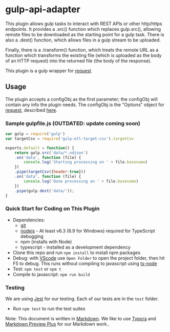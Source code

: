 # gulp-api-adapter #

This plugin allows gulp tasks to interact with REST APIs or other http/https endpoints. It provides a .src() function which replaces gulp.src(), allowing remote files to be downloaded as the starting point for a gulp task. There is also a .dest() function, which allows files in a gulp stream to be uploaded.

Finally, there is a .transform() function, which treats the remote URL as a function which transforms the existing file (which is uploaded as the body of an HTTP request) into the returned file (the body of the response).

This plugin is a gulp wrapper for [request](https://www.npmjs.com/package/request).

## Usage ##

The plugin accepts a configObj as the first parameter; the configObj
will contain any info the plugin needs. The configObj is the "Options" object for [request](https://www.npmjs.com/package/request), described [here](https://www.npmjs.com/package/request#requestoptions-callback).

### Sample gulpfile.js (OUTDATED: update coming soon) ###

``` javascript
var gulp = require('gulp')
var targetCsv = require('gulp-etl-target-csv').targetCsv

exports.default = function() {
    return gulp.src('data/*.ndjson')
    .on('data', function (file) {
        console.log('Starting processing on ' + file.basename)
    })  
    .pipe(targetCsv({header:true}))
    .on('data', function (file) {
        console.log('Done processing on ' + file.basename)
    })  
    .pipe(gulp.dest('data/'));
}
```

### Quick Start for Coding on This Plugin ##

* Dependencies:
  * [git](https://git-scm.com/downloads)
  * [nodejs](https://nodejs.org/en/download/releases/) - At least v6.3 (6.9 for Windows) required for TypeScript debugging
  * npm (installs with Node)
  * typescript - installed as a development dependency
* Clone this repo and run `npm install` to install npm packages
* Debug: with [VScode](https://code.visualstudio.com/download) use `Open Folder` to open the project folder, then hit F5 to debug. This runs without compiling to javascript using [ts-node](https://www.npmjs.com/package/ts-node)
* Test: `npm test` or `npm t`
* Compile to javascript: `npm run build`

### Testing ##

We are using [Jest](https://facebook.github.io/jest/docs/en/getting-started.html) for our testing. Each of our tests are in the `test` folder.

* Run `npm test` to run the test suites

Note: This document is written in [Markdown](https://daringfireball.net/projects/markdown/). We like to use [Typora](https://typora.io/) and [Markdown Preview Plus](https://chrome.google.com/webstore/detail/markdown-preview-plus/febilkbfcbhebfnokafefeacimjdckgl?hl=en-US) for our Markdown work..
